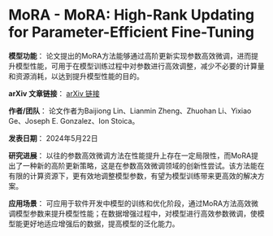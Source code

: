 # MoRA - MoRA: High-Rank Updating for Parameter-Efficient Fine-Tuning

**模型功能**：
论文提出的MoRA方法能够通过高阶更新实现参数高效微调，进而提升模型性能，可用于在模型训练过程中对参数进行高效调整，减少不必要的计算量和资源消耗，以达到提升模型性能的目的。

**arXiv 文章链接**：
[arXiv 链接](https://arxiv.org/abs/2405.12130)

**作者/团队**：
论文作者为Baijiong Lin、Lianmin Zheng、Zhuohan Li、Yixiao Ge、Joseph E. Gonzalez、Ion Stoica。

**发表日期**：
2024年5月22日

**研究进展**：
以往的参数高效微调方法在性能提升上存在一定局限性，而MoRA提出了一种新的高阶更新策略，这是在参数高效微调领域的创新性尝试。该方法能在有限的计算资源下，更有效地调整模型参数，有望为模型训练带来更高效的解决方案。

**应用场景**：
可应用于软件开发中模型的训练和优化阶段，通过MoRA方法高效微调模型参数来提升模型性能；在数据增强过程中，对模型进行高效参数微调，使模型能更好地适应增强后的数据，提高模型的泛化能力。